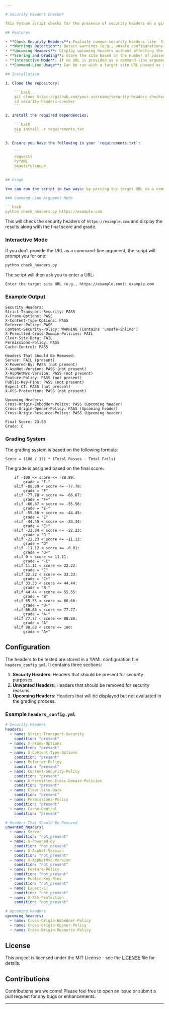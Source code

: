```yaml
---

# Security Headers Checker

This Python script checks for the presence of security headers on a given website and provides a grade based on the headers' configuration. It uses the [securityheaders.com](https://securityheaders.com/) API to fetch and analyze the headers, and applies a scoring system to determine the security rating of the website.

## Features

- **Check Security Headers**: Evaluate common security headers like `Strict-Transport-Security`, `X-Frame-Options`, `Content-Security-Policy`, and more.
- **Warnings Detection**: Detect warnings (e.g., unsafe configurations) in the headers.
- **Upcoming Headers**: Display upcoming headers without affecting the grade.
- **Scoring and Grading**: Score the site based on the number of passes and fails.
- **Interactive Mode**: If no URL is provided as a command-line argument, the script will prompt for input interactively.
- **Command-Line Usage**: Can be run with a target site URL passed as a command-line argument.

## Installation

1. Clone the repository:

    ```bash
    git clone https://github.com/your-username/security-headers-checker.git
    cd security-headers-checker
    ```

2. Install the required dependencies:

    ```bash
    pip install -r requirements.txt
    ```

3. Ensure you have the following in your `requirements.txt`:

    ```
    requests
    PyYAML
    beautifulsoup4
    ```

## Usage

You can run the script in two ways: by passing the target URL as a command-line argument or entering interactive mode.

### Command-Line Argument Mode

```bash
python check_headers.py https://example.com
```

This will check the security headers of `https://example.com` and display the results along with the final score and grade.

### Interactive Mode

If you don’t provide the URL as a command-line argument, the script will prompt you for one:

```bash
python check_headers.py
```

The script will then ask you to enter a URL:

```
Enter the target site URL (e.g., https://example.com): example.com  
```

### Example Output

```
Security Headers:
Strict-Transport-Security: PASS
X-Frame-Options: PASS
X-Content-Type-Options: PASS
Referrer-Policy: PASS
Content-Security-Policy: WARNING (Contains 'unsafe-inline')
X-Permitted-Cross-Domain-Policies: FAIL
Clear-Site-Data: FAIL
Permissions-Policy: PASS
Cache-Control: PASS

Headers That Should Be Removed:
Server: FAIL (present)
X-Powered-By: PASS (not present)
X-AspNet-Version: PASS (not present)
X-AspNetMvc-Version: PASS (not present)
Feature-Policy: PASS (not present)
Public-Key-Pins: PASS (not present)
Expect-CT: PASS (not present)
X-XSS-Protection: PASS (not present)

Upcoming Headers:
Cross-Origin-Embedder-Policy: PASS (Upcoming header)
Cross-Origin-Opener-Policy: PASS (Upcoming header)
Cross-Origin-Resource-Policy: PASS (Upcoming header)

Final Score: 23.53
Grade: C
```

### Grading System

The grading system is based on the following formula:

```
Score = (100 / 17) * (Total Passes - Total Fails)
```

The grade is assigned based on the final score:
```
    if -100 <= score <= -88.89:
        grade = "F-"
    elif -88.89 < score <= -77.78:
        grade = "F"
    elif -77.78 < score <= -66.67:
        grade = "F+"
    elif -66.67 < score <= -55.56:
        grade = "E-"
    elif -55.56 < score <= -44.45:
        grade = "E"
    elif -44.45 < score <= -33.34:
        grade = "E+"
    elif -33.34 < score <= -22.23:
        grade = "D-"
    elif -22.23 < score <= -11.12:
        grade = "D"
    elif -11.12 < score <= -0.01:
        grade = "D+"
    elif 0 < score <= 11.11:
        grade = "-C"
    elif 11.11 < score <= 22.22:
        grade = "C"
    elif 22.22 < score <= 33.33:
        grade = "C+"
    elif 33.33 < score <= 44.44:
        grade = "B-"
    elif 44.44 < score <= 55.55:
        grade = "B"
    elif 55.55 < score <= 66.66:
        grade = "B+"
    elif 66.66 < score <= 77.77:
        grade = "A-"
    elif 77.77 < score <= 88.88:
        grade = "A"
    elif 88.88 < score <= 100:
        grade = "A+"
```

## Configuration

The headers to be tested are stored in a YAML configuration file `headers_config.yml`. It contains three sections:

1. **Security Headers**: Headers that should be present for security purposes.
2. **Unwanted Headers**: Headers that should be removed for security reasons.
3. **Upcoming Headers**: Headers that will be displayed but not evaluated in the grading process.

### Example `headers_config.yml`

```yaml
# Security Headers
headers:
  - name: Strict-Transport-Security
    condition: "present"
  - name: X-Frame-Options
    condition: "present"
  - name: X-Content-Type-Options
    condition: "present"
  - name: Referrer-Policy
    condition: "present"
  - name: Content-Security-Policy
    condition: "present"
  - name: X-Permitted-Cross-Domain-Policies
    condition: "present"
  - name: Clear-Site-Data
    condition: "present"
  - name: Permissions-Policy
    condition: "present"
  - name: Cache-Control
    condition: "present"

# Headers That Should Be Removed
unwanted_headers:
  - name: Server
    condition: "not_present"
  - name: X-Powered-By
    condition: "not_present"
  - name: X-AspNet-Version
    condition: "not_present"
  - name: X-AspNetMvc-Version
    condition: "not_present"
  - name: Feature-Policy
    condition: "not_present"
  - name: Public-Key-Pins
    condition: "not_present"
  - name: Expect-CT
    condition: "not_present"
  - name: X-XSS-Protection
    condition: "not_present"

# Upcoming Headers
upcoming_headers:
  - name: Cross-Origin-Embedder-Policy
  - name: Cross-Origin-Opener-Policy
  - name: Cross-Origin-Resource-Policy
```

## License

This project is licensed under the MIT License - see the [LICENSE](LICENSE) file for details.

## Contributions

Contributions are welcome! Please feel free to open an issue or submit a pull request for any bugs or enhancements.

---
```


